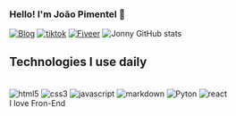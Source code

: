 ### Hello! I'm João Pimentel 👋

[![Blog](https://img.shields.io/badge/Instagram-E4405F?style=for-the-badge&logo=instagram&logoColor=white)](https://www.instagram.com/jonnyoliveira80/)
[![tiktok](https://img.shields.io/badge/TikTok-000000?style=for-the-badge&logo=tiktok&logoColor=white)](https://www.tiktok.com/@devjonnyprog?is_from_webapp=1&sender_device=pc)
[![Fiveer](https://img.shields.io/badge/fiverr-1DBF73?style=for-the-badge&logo=fiverr&logoColor=white)](https://br.fiverr.com/joao_pimentel22?up_rollout=true)
![Jonny GitHub stats](https://github-readme-stats.vercel.app/api?username=jonny228k&show_icons=true&theme=radical)

## Technologies I use daily

<div style="display: inline_block"><br/>
 
 <img align="center" alt="html5" src="https://img.shields.io/badge/HTML5-E34F26?style=for-the-badge&logo=html5&logoColor=white" />
 <img align="center" alt="css3" src="https://img.shields.io/badge/CSS3-1572B6?style=for-the-badge&logo=css3&logoColor=white" />
 <img align="center" alt="javascript" src="https://img.shields.io/badge/JavaScript-323330?style=for-the-badge&logo=javascript&logoColor=F7DF1E" />
  <img align="center" alt="markdown" src="https://img.shields.io/badge/Markdown-000000?style=for-the-badge&logo=markdown&logoColor=white" />
 <img align="center" alt="Pyton" src="https://img.shields.io/badge/Python-14354C?style=for-the-badge&logo=python&logoColor=white" />
 <img align="center" alt="react" src="https://img.shields.io/badge/React-20232A?style=for-the-badge&logo=react&logoColor=61DAFB" />
</div>
I love Fron-End
